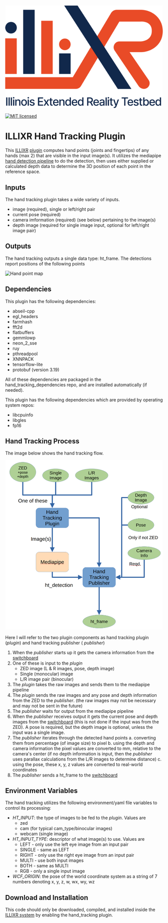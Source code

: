 ![ILLIXR logo](images/LogoWithHeader.png)

[![MIT licensed](https://img.shields.io/badge/license-MIT-blue.svg)](LICENSE.md)

# ILLIXR Hand Tracking Plugin

This [ILLIXR][1] [plugin][2] computes hand points (joints and fingertips) of any hands (max 2) that are visible in the
input image(s). It utilizes the mediapipe [hand detection pipeline][3] to do the detection, then uses either supplied or
calculated depth data to determine the 3D position of each point in the reference space.

## Inputs

The hand tracking plugin takes a wide variety of inputs.

- image (required), single or left/right pair
- current pose (required)
- camera imformation (required) (see below) pertaining to the image(s)
- depth image (required for single image input, optional for left/right image pair)

## Outputs

The hand tracking outputs a single data type: ht_frame. The detections report positions of the following points

![Hand point map](https://ai.google.dev/static/mediapipe/images/solutions/hand-landmarks.png)

## Dependencies

This plugin has the following dependencies:

- abseil-cpp
- egl_headers
- farmhash
- fft2d
- flatbuffers
- gemmlowp
- neon_2_sse
- ruy
- pthreadpool
- XNNPACK
- tensorflow-lite
- protobuf (version 3.19)

All of these dependencies are packaged in the hand_tracking_dependencies repo, and are installed automatically (if
needed).

This plugin has the following dependencies which are provided by operating system repos:

- libcpuinfo
- libgles
- fp16

## Hand Tracking Process

The image below shows the hand tracking flow.

![Hand tracking flow diagram](images/flow.png)

Here I will refer to the two plugin components as hand tracking plugin (_plugin_) and hand tracking publisher (
_publisher_)

1. When the _publisher_ starts up it gets the camera information from the [switchboard][4]
2. One of these is input to the _plugin_
    - ZED image (L & R images, pose, depth image)
    - Single (monocular) image
    - L/R image pair (binocular)
3. The _plugin_ takes the raw images and sends them to the mediapipe pipeline
4. The _plugin_ sends the raw images and any pose and depth information from the ZED to the _publisher_. (the raw images
   may not be necessary and may not be sent in the future)
5. The _publisher_ waits for output from the mediapipe pipeline
6. When the _publisher_ receives output it gets the current pose and depth images from the [switchboard][4] (this is not
   done if the input was from the ZED). A pose is required, but the depth image is optional, unless the input was a
   single image.
7. The _publisher_ iterates through the detected hand points
   a. converting them from percentage (of image size) to pixel
   b. using the depth and camera information the pixel values are converted to mm, relative to the camera's center (if
   no depth information is input, then the _publisher_ uses parallax calculations from the L/R images to determine
   distance)
   c. using the pose, these x, y, z values are converted to real-world coordinates
8. The _publisher_ sends a ht_frame to the [switchboard][4]

## Environment Variables

The hand tracking utilizes the following environment/yaml file variables to control its processing:

- _HT_INPUT_: the type of images to be fed to the _plugin_. Values are
    - zed
    - cam (for typical cam_type/binocular images)
    - webcam (single image)
- _HT_INPUT_TYPE_: descriptor of what image(s) to use. Values are
    - LEFT - only use the left eye image from an input pair
    - SINGLE - same as LEFT
    - RIGHT - only use the right eye image from an input pair
    - MULTI - use both input images
    - BOTH - same as MULTI
    - RGB - only a single input image
- _WCF_ORIGIN_: the pose of the world coordinate system as a string of 7 numbers denoting x, y, z, w, wx, wy, wz

## Download and Installation

This code should only be downloaded, compiled, and installed inside the [ILLIXR system][5] by enabling the hand_tracking
plugin.

[//]: # (- References -)

[1]:   https://illixr.org

[2]:   https://illixr.github.io/ILLIXR/glossary/#plugin

[3]:   https://ai.google.dev/edge/mediapipe/solutions/vision/hand_landmarker

[4]:   https://illixr.github.io/ILLIXR/glossary/#switchboard

[5]:   https://github.com/ILLIXR/ILLIXR
